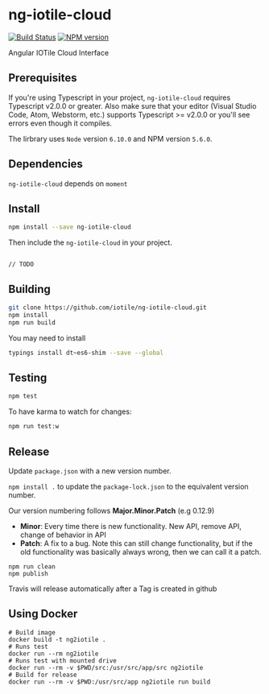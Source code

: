 # ng-iotile-cloud
[![Build Status](https://travis-ci.org/iotile/ng-iotile-cloud.svg?branch=master)](https://travis-ci.org/iotile/ng-iotile-cloud)
[![NPM version](https://img.shields.io/npm/v/ng-iotile-cloud.svg)](https://www.npmjs.com/package/ng-iotile-cloud)

Angular IOTile Cloud Interface


## Prerequisites

If you're using Typescript in your project, `ng-iotile-cloud` requires Typescript v2.0.0 or greater. Also make sure that your editor (Visual Studio Code, Atom, Webstorm, etc.) supports Typescript >= v2.0.0 or you'll see errors even though it compiles.

The lirbrary uses `Node` version `6.10.0` and NPM version `5.6.0`.

## Dependencies

`ng-iotile-cloud` depends on `moment`

## Install

```bash
npm install --save ng-iotile-cloud
```

Then include the `ng-iotile-cloud` in your project.

```Angular2

// TODO

```


## Building

```bash
git clone https://github.com/iotile/ng-iotile-cloud.git
npm install
npm run build
```

You may need to install

```bash
typings install dt~es6-shim --save --global
```

## Testing

```bash
npm test
```

To have karma to watch for changes:
```bash
npm run test:w
```

## Release

Update `package.json` with a new version number.

`npm install .` to update the `package-lock.json` to the equivalent version number.

Our version numbering follows **Major.Minor.Patch** (e.g 0.12.9)

- **Minor**: Every time there is new functionality. New API, remove API, change of behavior in API
- **Patch**: A fix to a bug. Note this can still change functionality, but if the old functionality was basically always wrong, then we can call it a patch.

```
npm run clean
npm publish
```

Travis will release automatically after a Tag is created in github

## Using Docker

```
# Build image
docker build -t ng2iotile .
# Runs test
docker run --rm ng2iotile
# Runs test with mounted drive
docker run --rm -v $PWD/src:/usr/src/app/src ng2iotile
# Build for release
docker run --rm -v $PWD:/usr/src/app ng2iotile run build
```
